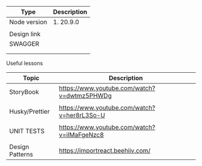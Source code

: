 | Type         | Description |
| ------------ | ----------- |
| Node version | 1. 20.9.0   |
|              |             |
| Design link  |             |
| SWAGGER      |             |
|              |             |
|              |             |

Useful lessons

| Topic           | Description                                 |
| --------------- | ------------------------------------------- |
| StoryBook       | https://www.youtube.com/watch?v=dwtmz5PHWDg |
|                 |                                             |
| Husky/Prettier  | https://www.youtube.com/watch?v=her8rL3So-U |
|                 |                                             |
| UNIT TESTS      | https://www.youtube.com/watch?v=iIMaFgeNzc8 |
|                 |                                             |
| Design Patterns | https://importreact.beehiiv.com/            |
